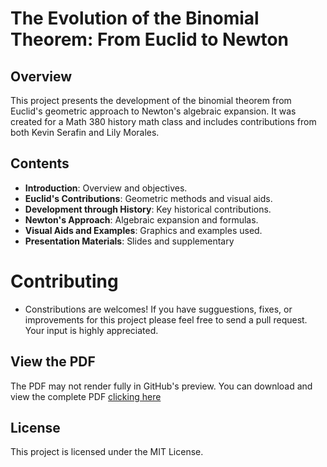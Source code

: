 # The Evolution of the Binomial Theorem: From Euclid to Newton

## Overview
This project presents the development of the binomial theorem from Euclid's geometric approach to Newton's algebraic expansion. It was created for a Math 380 history math class and includes contributions from both Kevin Serafin and Lily Morales.

## Contents
- **Introduction**: Overview and objectives.
- **Euclid's Contributions**: Geometric methods and visual aids.
- **Development through History**: Key historical contributions.
- **Newton's Approach**: Algebraic expansion and formulas.
- **Visual Aids and Examples**: Graphics and examples used.
- **Presentation Materials**: Slides and supplementary 

# Contributing
- Constributions are welcomes! If you have sugguestions, fixes, or improvements for this project please feel free to send a pull request. Your input is highly appreciated.

## View the PDF

The PDF may not render fully in GitHub's preview. You can download and view the complete PDF [clicking here](./MATH_380-Presentation.pdf)

## License
This project is licensed under the MIT License.
